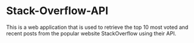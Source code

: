 # Stack-Overflow-API

This is a web application that is used to retrieve the top 10 most voted and recent posts from the popular website StackOverflow using their API.
